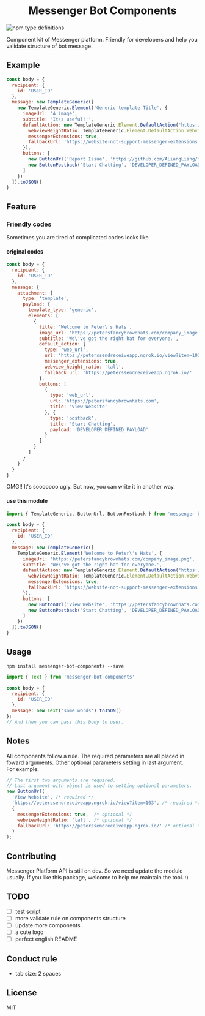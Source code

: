 <h1 align="center">
  Messenger Bot Components
</h1>

![npm type definitions](https://img.shields.io/npm/types/typescript.svg)

Component kit of Messenger platform. Friendly for developers and help you validate structure of bot message.

## Example

```js
const body = {
  recipient: {
    id: 'USER_ID'
  },
  message: new TemplateGeneric([
    new TemplateGeneric.Element('Generic template Title', {
      imageUrl: 'A image',
      subtitle: 'It\s useful!!',
      defaultAction: new TemplateGeneric.Element.DefaultAction('https://webview', {
        webviewHeightRatio: TemplateGeneric.Element.DefaultAction.WebviewHeightRatio.COMPACT,
        messengerExtensions: true,
        fallbackUrl: 'https://website-not-support-messenger-extensions'
      }),
      buttons: [
        new ButtonUrl('Report Issue', 'https://github.com/ALiangLiang/messenger-bot-components/issues'),
        new ButtonPostback('Start Chatting', 'DEVELOPER_DEFINED_PAYLOAD')
      ]
    })
  ]).toJSON()
}
```

## Feature

### Friendly codes

Sometimes you are tired of complicated codes looks like

#### original codes

```js
const body = {
  recipient: {
    id: 'USER_ID'
  },
  message: {
    attachment: {
      type: 'template',
      payload: {
        template_type: 'generic',
        elements: [
          {
            title: 'Welcome to Peter\'s Hats',
            image_url: 'https://petersfancybrownhats.com/company_image.png',
            subtitle: 'We\'ve got the right hat for everyone.',
            default_action: {
              type: 'web_url',
              url: 'https://peterssendreceiveapp.ngrok.io/view?item=103',
              messenger_extensions: true,
              webview_height_ratio: 'tall',
              fallback_url: 'https://peterssendreceiveapp.ngrok.io/'
            },
            buttons: [
              {
                type: 'web_url',
                url: 'https://petersfancybrownhats.com',
                title: 'View Website'
              }, {
                type: 'postback',
                title: 'Start Chatting',
                payload: 'DEVELOPER_DEFINED_PAYLOAD'
              }
            ]
          }
        ]
      }
    }
  }
}
```

OMG!! It's sooooooo ugly. But now, you can write it in another way.

#### use this module

```js
import { TemplateGeneric, ButtonUrl, ButtonPostback } from 'messenger-bot-components'

const body = {
  recipient: {
    id: 'USER_ID'
  },
  message: new TemplateGeneric([
    TemplateGeneric.Element('Welcome to Peter\'s Hats', {
      imageUrl: 'https://petersfancybrownhats.com/company_image.png',
      subtitle: 'We\'ve got the right hat for everyone.',
      defaultAction: new TemplateGeneric.Element.DefaultAction('https://webview', {
        webviewHeightRatio: TemplateGeneric.Element.DefaultAction.WebviewHeightRatio.COMPACT,
        messengerExtensions: true,
        fallbackUrl: 'https://website-not-support-messenger-extensions'
      }),
      buttons: [
        new ButtonUrl('View Website', 'https://petersfancybrownhats.com'),
        new ButtonPostback('Start Chatting', 'DEVELOPER_DEFINED_PAYLOAD')
      ]
    })
  ]).toJSON()
}
```

## Usage

`npm install messenger-bot-components --save`

```js
import { Text } from 'messenger-bot-components'

const body = {
  recipient: {
    id: 'USER_ID'
  },
  message: new Text('some words').toJSON()
};
// And then you can pass this body to user.
```

## Notes

All components follow a rule. The required parameters are all placed in foward arguments. Other optional parameters setting in last argument.  
For example:

```js
// The first two arguments are required.
// Last argument with object is used to setting optional parameters.
new ButtonUrl(
  'View Website', /* required */
  'https://peterssendreceiveapp.ngrok.io/view?item=103', /* required */ 
  {
    messengerExtensions: true,  /* optional */
    webviewHeightRatio: 'tall', /* optional */
    fallbackUrl: 'https://peterssendreceiveapp.ngrok.io/' /* optional */
  }
);
```

## Contributing

Messenger Platform API is still on dev. So we need update the module usually. If you like this package, welcome to help me maintain the tool. :)

## TODO

- [ ] test script
- [ ] more validate rule on components structure
- [ ] update more components
- [ ] a cute logo
- [ ] perfect english README

## Conduct rule

- tab size: 2 spaces

## License

MIT
